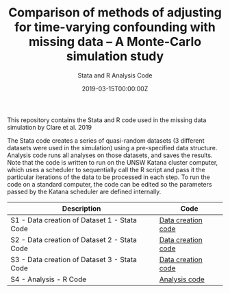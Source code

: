 ﻿---
title: 'Comparison of methods of adjusting for time-varying confounding with missing data – A Monte-Carlo simulation study'
subtitle: 'Stata and R Analysis Code'
summary: Stata and R Analysis Code
authors:
- admin
tags:
- Monte-Carlo simulation study
- Causal inference
categories: []
date: "2019-03-15T00:00:00Z"
lastmod: "2019-03-22T00:00:00Z"
featured: false
draft: false
image:
  placement: 2
  caption: ""
  focal_point: ""
  preview_only: false
projects:
- causal-inference
---

This repository contains the Stata and R code used in the missing data simulation by Clare et al. 2019

The Stata code creates a series of quasi-random datasets (3 different datasets were used in the simulation) using a pre-specified data structure.
Analysis code runs all analyses on those datasets, and saves the results. Note that the code is written to run on the UNSW Katana cluster computer, which uses a scheduler to sequentially call the R script and pass it the particular iterations of the data to be processed in each step. To run the code on a standard computer, the code can be edited so the parameters passed by the Katana scheduler are defined internally.

| Description | Code |
| --- | --- |
| S1 - Data creation of Dataset 1 - Stata Code | [Data creation code](https://philipclare.github.io/missing_data_simulation/Code/S1_data_creation_dataset1.do) |
| S2 - Data creation of Dataset 2 - Stata Code | [Data creation code](https://philipclare.github.io/missing_data_simulation/Code/S2_data_creation_dataset2.do) |
| S3 - Data creation of Dataset 3 - Stata Code | [Data creation code](https://philipclare.github.io/missing_data_simulation/Code/S3_data_creation_dataset3.do) |
| S4 - Analysis - R Code | [Analysis code](https://philipclare.github.io/missing_data_simulation/Code/S4_analysis_code.R) |en ML, van der Laan MJ. ltmle: An R Package Implementing Targeted Minimum Loss-Based Estimation for Longitudinal Data. Journal of Statistical Software. 2017;81(1):1-21.
